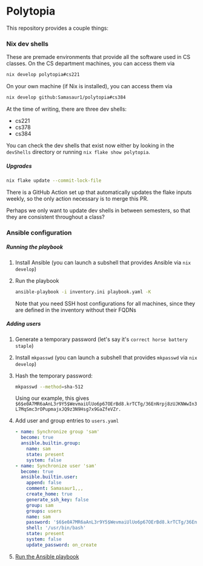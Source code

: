 # Polytopia

This repository provides a couple things:

### Nix dev shells

These are premade environments that provide all the software used in CS classes. On the CS department machines, you can access them via
```bash
nix develop polytopia#cs221
```
On your own machine (if Nix is installed), you can access them via
```bash
nix develop github:Samasaur1/polytopia#cs384
```

At the time of writing, there are three dev shells:
- cs221
- cs378
- cs384

You can check the dev shells that exist now either by looking in the `devShells` directory or running `nix flake show polytopia`.

##### Upgrades

```bash
nix flake update --commit-lock-file
```

There is a GitHub Action set up that automatically updates the flake inputs weekly, so the only action necessary is to merge this PR.

Perhaps we only want to update dev shells in between semesters, so that they are consistent throughout a class?

### Ansible configuration

##### Running the playbook

1. Install Ansible (you can launch a subshell that provides Ansible via `nix develop`)
2. Run the playbook

    ```bash
    ansible-playbook -i inventory.ini playbook.yaml -K
    ```

    Note that you need SSH host configurations for all machines, since they are defined in the inventory without their FQDNs

##### Adding users

1. Generate a temporary password (let's say it's `correct horse battery staple`)
2. Install `mkpasswd` (you can launch a subshell that provides `mkpasswd` via `nix develop`)
3. Hash the temporary password:

    ```bash
    mkpasswd --method=sha-512
    ```

    Using our example, this gives `$6$e0A7MR6aAnL3r9Y5$WevmaiUlUo6p67OErBd8.krTCTg/36EnNrpj8zUJKNWwIn3L7MqSmc3rOPupmajxJQ9z3N9Hsg7x9GaZfeVZr.`
4. Add user and group entries to `users.yaml`

    ```yaml
    - name: Synchronize group 'sam'
      become: true
      ansible.builtin.group:
        name: sam
        state: present
        system: false
    - name: Synchronize user 'sam'
      become: true
      ansible.builtin.user:
        append: false
        comment: Samasaur1,,,
        create_home: true
        generate_ssh_key: false
        group: sam
        groups: users
        name: sam
        password: '$6$e0A7MR6aAnL3r9Y5$WevmaiUlUo6p67OErBd8.krTCTg/36EnNrpj8zUJKNWwIn3L7MqSmc3rOPupmajxJQ9z3N9Hsg7x9GaZfeVZr.'
        shell: '/usr/bin/bash'
        state: present
        system: false
        update_password: on_create
    ```

5. [Run the Ansible playbook](#running-the-playbook)
